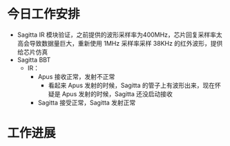 



# 今日工作安排
- Sagitta IR 模块验证，之前提供的波形采样率为400MHz，芯片回复采样率太高会导致数据量巨大，重新使用 1MHz 采样率采样 38KHz 的红外波形，提供给芯片仿真
- Sagitta BBT
	- IR：
		- Apus 接收正常，发射不正常
			- 看起来 Apus 发射的时候，Sagitta 的管子上有波形出来，现在怀疑是 Apus 发射的时候，Sagitta 还没启动接收
		- Sagitta 接受正常，Sagitta 发射正常

# 工作进展




